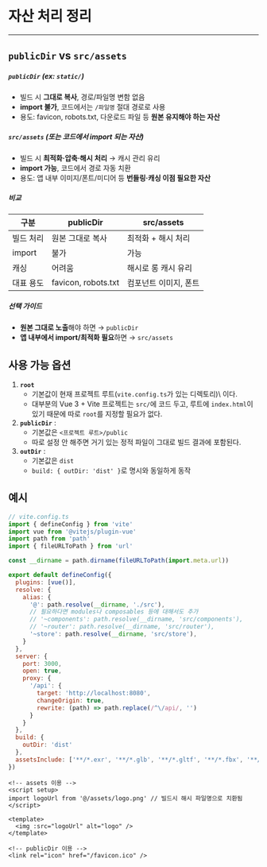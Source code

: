 # 자산 처리 정리 

---

>

##  `publicDir` vs `src/assets`

##### `publicDir` (ex: `static/`)

- 빌드 시 **그대로 복사**, 경로/파일명 변함 없음  
- **import 불가**, 코드에서는 `/파일명` 절대 경로로 사용  
- 용도: favicon, robots.txt, 다운로드 파일 등 **원본 유지해야 하는 자산**

##### `src/assets` (또는 코드에서 import 되는 자산)
- 빌드 시 **최적화·압축·해시 처리** → 캐시 관리 유리  
- **import 가능**, 코드에서 경로 자동 치환  
- 용도: 앱 내부 이미지/폰트/미디어 등 **번들링·캐싱 이점 필요한 자산**

##### 비교
| 구분      | publicDir           | src/assets            |
| --------- | ------------------- | --------------------- |
| 빌드 처리 | 원본 그대로 복사    | 최적화 + 해시 처리    |
| import    | 불가                | 가능                  |
| 캐싱      | 어려움              | 해시로 롱 캐시 유리   |
| 대표 용도 | favicon, robots.txt | 컴포넌트 이미지, 폰트 |

##### 선택 가이드
- **원본 그대로 노출**해야 하면 → `publicDir`  
- **앱 내부에서 import/최적화 필요**하면 → `src/assets`

## 사용 가능 옵션

1. **`root`** 
   - 기본값이 현재 프로젝트 루트(`vite.config.ts`가 있는 디렉토리)\ 이다.
   - 대부분의 Vue 3 + Vite 프로젝트는 `src/`에 코드 두고, 루트에 `index.html`이 있기 때문에 따로 `root`를 지정할 필요가 없다. 
2. **`publicDir`** : 
   - 기본값은 `<프로젝트 루트>/public`
   - 따로 설정 안 해주면 거기 있는 정적 파일이 그대로 빌드 결과에 포함된다. 
3. **`outDir`** : 
   - 기본값은 `dist`
   - `build: { outDir: 'dist' }`로 명시와 동일하게 동작

## 예시

```js
// vite.config.ts
import { defineConfig } from 'vite'
import vue from '@vitejs/plugin-vue'
import path from 'path'
import { fileURLToPath } from 'url'

const __dirname = path.dirname(fileURLToPath(import.meta.url))

export default defineConfig({
  plugins: [vue()],
  resolve: {
    alias: {
      '@': path.resolve(__dirname, './src'),
      // 필요하다면 modules나 composables 등에 대해서도 추가
      // '~components': path.resolve(__dirname, 'src/components'),
      // '~router': path.resolve(__dirname, 'src/router'),
      '~store': path.resolve(__dirname, 'src/store'),
    }
  },
  server: {
    port: 3000,
    open: true,
    proxy: {
      '/api': {
        target: 'http://localhost:8080',
        changeOrigin: true,
        rewrite: (path) => path.replace(/^\/api/, '')
      }
    }
  },
  build: {
    outDir: 'dist'
  },
  assetsInclude: ['**/*.exr', '**/*.glb', '**/*.gltf', '**/*.fbx', '**/*.png', '**/*.jpg', '**/*.jpeg', '**/*.svg', '**/*.mp4', '**/*.webm'],
})

```

```vue
<!-- assets 이용 -->
<script setup>
import logoUrl from '@/assets/logo.png' // 빌드시 해시 파일명으로 치환됨
</script>

<template>
  <img :src="logoUrl" alt="logo" />
</template>
```

```vue
<!-- publicDir 이용 -->
<link rel="icon" href="/favicon.ico" />
```
